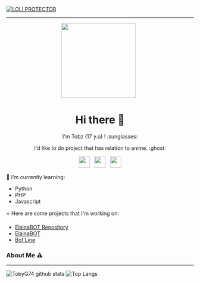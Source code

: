 [![LOLI PROTECTOR](https://github.com/TobyG74/TobyG74/blob/main/Background.jpg)](https://github.com/TobyG74m)

___

<p align='center'><a href="https://instagram.com/tobz2k19"><img height="200" src="https://github.com/TobyG74/TobyG74/blob/main/profile.jpg?raw=true"></a>&nbsp;&nbsp;</p>

<h1  align='center'> Hi there 👋 </h1>

<p align='center'>  I'm Tobz (17 y.o) ! :sunglasses: </p>

<p align='center'> I'd like to do project that has relation to anime. :ghost: </p>

<p align='center'>
   <a href="https://twitter.com/tobz2k19"><img height="30" src="https://github.com/TobyG74/TobyG74/blob/main/twitter.png?raw=true"></a>&nbsp;&nbsp;
   <a href="https://instagram.com/tobz2k19"><img height="30" src="https://github.com/TobyG74/TobyG74/blob/main/instagram.jpg?raw=true"></a>&nbsp;&nbsp;
   <a href="https://www.youtube.com/channel/UCea_xh4i0rGRclhHMJY-j6w"><img height="30" src="https://encrypted-tbn0.gstatic.com/images?q=tbn:ANd9GcTUkW03N0VhDKd2Bt1CF8HMtrqz4EKP5QhrSQ&usqp=CAU"></a>
</P>

:page_with_curl: I'm currently learning:
- Python
- PHP
- Javascript

:star: Here are some projects that I'm working on:
- [ElainaBOT Repository](https://github.com/TobyG74/ElainaBOT)
- [ElainaBOT](https://wa.me/447723992261)
- [Bot Line](https://github.com/TobyG74/BotToby)

### About Me ⚠️
___

![TobyG74 github stats](https://github-readme-stats.vercel.app/api?username=TobyG74&layout=compact&theme=tokyonight)
![Top Langs](https://github-readme-stats.vercel.app/api/top-langs/?username=TobyG74&count_private=true&show_icons=true&theme=tokyonight)
<!--
**TobyG74/TobyG74** is a ✨ _special_ ✨ repository because its `README.md` (this file) appears on your GitHub profile.

Here are some ideas to get you started:

- 🔭 I’m currently working on ...
- 🌱 I’m currently learning ...
- 👯 I’m looking to collaborate on ...
- 🤔 I’m looking for help with ...
- 💬 Ask me about ...
- 📫 How to reach me: ...
- 😄 Pronouns: ...
- ⚡ Fun fact: ...
-->
